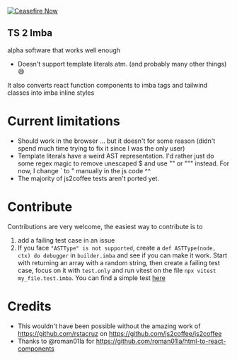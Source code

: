 [![Ceasefire Now](https://badge.techforpalestine.org/default)](https://techforpalestine.org/learn-more)
## TS 2 Imba
alpha software that works well enough

- Doesn't support template literals atm. (and probably many other things) 😄 

It also converts react function components to imba tags and tailwind classes into imba inline styles

# Current limitations
- Should work in the browser ... but it doesn't for some reason (didn't spend much time trying to fix it since I was the only user)
- Template literals have a weird AST representation. I'd rather just do some regex magic to remove unescaped $ and use "" or  """ instead. For now, I change ` to " manually in the js code ^^
- The majority of js2coffee tests aren't ported yet. 

# Contribute
Contributions are very welcome, the easiest way to contribute is to 
1. add a failing test case in an issue
2. If you face `"ASTType" is not supported`, create a `def ASTType(node, ctx) do debugger` in `builder.imba` and see if you can make it work. Start with returning an array with a random string, then create a failing test case, focus on it with `test.only` and run vitest on the file `npx vitest my_file.test.imba`. You can find a simple test [here](https://github.com/haikyuu/ts2imba/blob/main/src/tests/advanced/exportNamed.test.imba)
# Credits
- This wouldn't have been possible without the amazing work of https://github.com/rstacruz on https://github.com/js2coffee/js2coffee
- Thanks to @roman01la for https://github.com/roman01la/html-to-react-components
